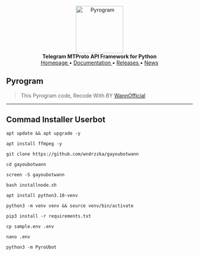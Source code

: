 <p align="center">
    <a href="https://github.com/pyrogram/pyrogram">
        <img src="https://docs.pyrogram.org/_static/pyrogram.png" alt="Pyrogram" width="128">
    </a>
    <br>
    <b>Telegram MTProto API Framework for Python</b>
    <br>
    <a href="https://pyrogram.org">
        Homepage
    </a>
    •
    <a href="https://docs.pyrogram.org">
        Documentation
    </a>
    •
    <a href="https://docs.pyrogram.org/releases">
        Releases
    </a>
    •
    <a href="https://t.me/pyrogram">
        News
    </a>
</p>

## Pyrogram
> This Pyrogram code, Recode With BY <a href="https://t.me/wannoffc08">WannOfficial</a>
___________________________________________
## Commad Installer Userbot
```
apt update && apt upgrade -y
```
```
apt install ffmpeg -y
```
```
git clone https://github.com/wndrzzka/gayoubotwann
```
```
cd gayoubotwann
```
```
screen -S gayoubotwann
```
```
bash installnode.sh
```
```
apt install python3.10-venv
```
```
python3 -m venv venv && source venv/bin/activate
```
```
pip3 install -r requirements.txt
```
```
cp sample.env .env
```
```
nano .env
```
```
python3 -m PyroUbot
```
